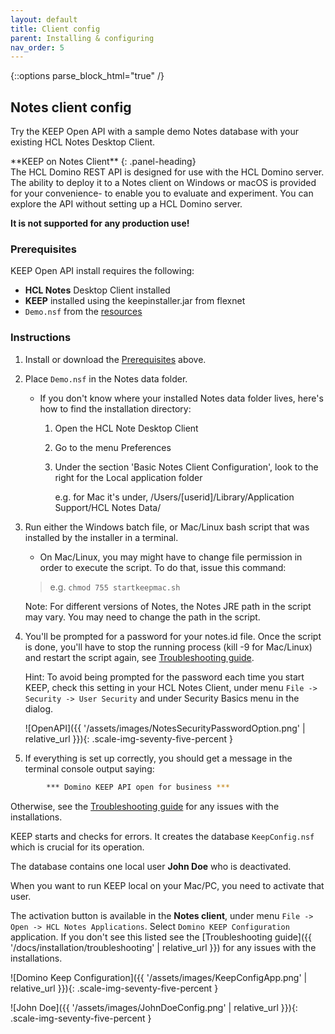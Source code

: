 ```yaml
---
layout: default
title: Client config
parent: Installing & configuring
nav_order: 5
---
```


{::options parse_block_html="true" /}

## Notes client config

Try the KEEP Open API with a sample demo Notes database with your existing HCL Notes Desktop Client.

<div class="panel panel-danger">
**KEEP on Notes Client**
{: .panel-heading}
<div class="panel-body">
The HCL Domino REST API is designed for use with the HCL Domino server. The ability to deploy it to a Notes client on Windows or macOS is provided for your convenience- to enable you to evaluate and experiment. You can explore the API without setting up a HCL Domino server.

**It is not supported for any production use!**

</div></div>

### Prerequisites

KEEP Open API install requires the following:

- **HCL Notes** Desktop Client installed
- **KEEP** installed using the keepinstaller.jar from flexnet
- `Demo.nsf` from the [resources](../../references/downloads)

### Instructions

1. Install or download the [Prerequisites](#prerequisites) above.

2. Place `Demo.nsf` in the Notes data folder.

   - If you don't know where your installed Notes data folder lives, here's how to find the installation directory:

     1. Open the HCL Note Desktop Client
     2. Go to the menu Preferences
     3. Under the section 'Basic Notes Client Configuration', look to the right for the Local application folder

        e.g. for Mac it's under, /Users/[userid]/Library/Application Support/HCL Notes Data/

3. Run either the Windows batch file, or Mac/Linux bash script that was installed by the installer in a terminal.

   - On Mac/Linux, you may might have to change file permission in order to execute the script. To do that, issue this command:

   > e.g. `chmod 755 startkeepmac.sh`

   Note: For different versions of Notes, the Notes JRE path in the script may vary. You may need to change the path in the script.

4. You'll be prompted for a password for your notes.id file. Once the script is done, you'll have to stop the running process (kill -9 for Mac/Linux) and restart the script again, see [Troubleshooting guide](../troubleshooting).

   Hint: To avoid being prompted for the password each time you start KEEP, check this setting in your HCL Notes Client, under menu `File -> Security -> User Security` and under Security Basics menu in the dialog.

   ![OpenAPI]({{ '/assets/images/NotesSecurityPasswordOption.png' | relative_url }}){: .scale-img-seventy-five-percent }

5. If everything is set up correctly, you should get a message in the terminal console output saying:

```bash
        *** Domino KEEP API open for business ***
```

Otherwise, see the [Troubleshooting guide](../troubleshooting) for any issues with the installations.

KEEP starts and checks for errors. It creates the database `KeepConfig.nsf` which is crucial for its operation.

The database contains one local user **John Doe** who is deactivated.

When you want to run KEEP local on your Mac/PC, you need to activate that user.

The activation button is available in the **Notes client**, under menu `File -> Open -> HCL Notes Applications`. Select `Domino KEEP Configuration` application. If you don't see this listed see the [Troubleshooting guide]({{ '/docs/installation/troubleshooting' | relative_url }}) for any issues with the installations.

![Domino Keep Configuration]({{ '/assets/images/KeepConfigApp.png' | relative_url }}){: .scale-img-seventy-five-percent }

![John Doe]({{ '/assets/images/JohnDoeConfig.png' | relative_url }}){: .scale-img-seventy-five-percent }
